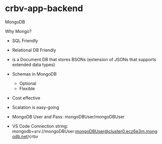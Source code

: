 # crbv-app-backend

MongoDB

Why Mongo?
- SQL Friendly
- Relational DB Friendly
- is a Document DB that stores BSONs (extension of JSONs that supports extended data types)
- Schemas in MongoDB
  - Optional
  - Flexible
- Cost effective
- Scalation is easy-going

- MongoDB User and Pass: mongoDBUser/mongoDBUser
- VS Code Connection string: mongodb+srv://mongoDBUser:mongoDBUser@cluster0.ecz6e3m.mongodb.net/crbv